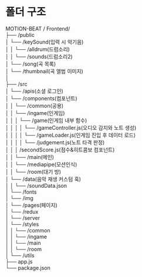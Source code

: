 <h1>폴더 구조</h1>

MOTION-BEAT / Frontend/<br>
├── /public<br>
│ └── /keySound(입력 시 악기음)<br>
│ │ └── /alldrum(드럼소리)<br>
│ │ └── /sounds(드럼소리2)<br>
│ └── /song(곡 목록)<br>
│ └── /thumbnail(곡 앨범 이미지)<br>
│<br>
├── /src<br>
│ └── /apis(소셜 로그인)<br>
│ └── /components(컴포넌트)<br>
│ │ └── /common(공용)<br>
│ │ └── /ingame(인게임)<br>
│ │ │ └── /game(인게임 내부 함수)<br>
│ │ │ │ └── /gameController.js(오디오 감지와 노트 생성)<br>
│ │ │ │ └── /gameLoader.js(인게임 진입 후 데이터 로드)<br>
│ │ │ │ └── /judgement.js(노트 타격 판정)<br>
│ │ │ /secondScore.js(점수&히트콤보 컴포넌트)<br>
│ │ └── /main(메인)<br>
│ │ └── /mediapipe(모션인식)<br>
│ │ └── /room(대기 방)<br>
│ └── /data(음악 재생 커스텀 훅)<br>
│ │ └── /soundData.json<br>
│ └── /fonts<br>
│ └── /img<br>
│ └── /pages(페이지)<br>
│ └── /redux<br>
│ └── /server<br>
│ └── /styles<br>
│ │ └── /common<br>
│ │ └── /ingame<br>
│ │ └── /main<br>
│ │ └── /room<br>
│ └── /utils<br>
├── app.js<br>
└── package.json<br>
